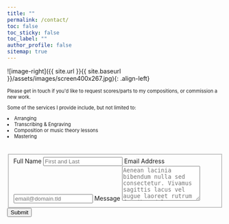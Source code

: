 ```yaml
---
title: ""
permalink: /contact/
toc: false
toc_sticky: false
toc_label: ""
author_profile: false
sitemap: true
---
```

![image-right]({{ site.url }}{{ site.baseurl }}/assets/images/screen400x267.jpg){: .align-left}

<p style="font-size:80%;">Please get in touch if you'd like to request scores/parts to my compositions, or commission a new work.</p>
<p style="font-size:80%;">Some of the services I provide include, but not limited to:</p>
  <li style="font-size:80%;">Arranging</li> 
  <li style="font-size:80%;">Transcribing & Engraving</li> 
  <li style="font-size:80%;">Composition or music theory lessons</li>
  <li style="font-size:80%;">Mastering</li>
<br>
<br>
<form id="fs-frm" name="simple-contact-form" accept-charset="utf-8" action="https://formspree.io/f/mknkeeng" method="post">
  <fieldset id="fs-frm-inputs">
    <label for="full-name">Full Name</label>
    <input type="text" name="name" id="full-name" placeholder="First and Last" required="">
    <label for="email-address">Email Address</label>
    <input type="email" name="_replyto" id="email-address" placeholder="email@domain.tld" required="">
    <label for="message">Message</label>
    <textarea rows="5" name="message" id="message" placeholder="Aenean lacinia bibendum nulla sed consectetur. Vivamus sagittis lacus vel augue laoreet rutrum faucibus dolor auctor. Donec ullamcorper nulla non metus auctor fringilla nullam quis risus." required=""></textarea>
    <input type="hidden" name="_subject" id="email-subject" value="Contact Form Submission">
  </fieldset>
  <input type="submit" value="Submit">
</form>
